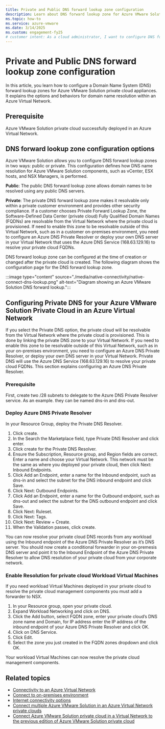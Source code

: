 ```yaml
---
title: Private and Public DNS forward lookup zone configuration
description: Learn about DNS forward lookup zone for Azure VMware Solution in an Azure Virtual Network.
ms.topic: how-to
ms.service: azure-vmware
ms.date: 3/14/2025
ms.custom: engagement-fy25
# customer intent: As a cloud administrator, I want to configure DNS forward lookup zone for Azure VMware Solution in an Azure Virtual Network so that I can manage domain name resolution for private cloud appliances.
---
```


# Private and Public DNS forward lookup zone configuration

In this article, you learn how to configure a Domain Name System (DNS) forward lookup zones for Azure VMware Solution private cloud appliances. It explains the options and behaviors for domain name resolution within an Azure Virtual Network. 

## Prerequisite

Azure VMware Solution private cloud successfully deployed in an Azure Virtual Network. 

## DNS forward lookup zone configuration options 

Azure VMware Solution allows you to configure DNS forward lookup zones in two ways: public or private. This configuration defines how DNS name resolution for Azure VMware Solution components, such as vCenter, ESX hosts, and NSX Managers, is performed. 

**Public**: The public DNS forward lookup zone allows domain names to be resolved using any public DNS servers. 

**Private**: The private DNS forward lookup zone makes it resolvable only within a private customer environment and provides other security compliance. If a customer chooses Private Forward Lookup Zone, the Software-Defined Data Center (private cloud) Fully Qualified Domain Names (FQDNs) are resolvable from the Virtual Network where the private cloud is provisioned. If need to enable this zone to be resolvable outside of this Virtual Network, such as in a customer on-premises environment, you need to configure an Azure DNS Private Resolver or deploy your own DNS server in your Virtual Network that uses the Azure DNS Service (168.63.129.16) to resolve your private cloud FQDNs. 

DNS forward lookup zone can be configured at the time of creation or changed after the private cloud is created. The following diagram shows the configuration page for the DNS forward lookup zone. 

:::image type="content" source="./media/native-connectivity/native-connect-dns-lookup.png" alt-text="Diagram showing an Azure VMware Solution DNS forward lookup."::: 

## Configuring Private DNS for your Azure VMware Solution Private Cloud in an Azure Virtual Network  
 
If you select the Private DNS option, the private cloud will be resolvable from the Virtual Network where the private cloud is provisioned. This is done by linking the private DNS zone to your Virtual Network. If you need to enable this zone to be resolvable outside of this Virtual Network, such as in your on-premises environment, you need to configure an Azure DNS Private Resolver, or deploy your own DNS server in your Virtual Network. Private DNS will use the Azure DNS Service (168.63.129.16) to resolve your private cloud FQDNs. This section explains configuring an Azure DNS Private Resolver. 
 
 ### Prerequisite
 
 First, create two /28 subnets to delegate to the Azure DNS Private Resolver service. As an example. they can be named dns-in and dns-out. 
 
 ### Deploy Azure DNS Private Resolver
 
 In your Resource Group, deploy the Private DNS Resolver. 
 
 1. Click create. 
 2. In the Search the Marketplace field, type Private DNS Resolver and click enter. 
 3. Click create for the Private DNS Resolver. 
 4. Ensure the Subscription, Resource group, and Region fields are correct. Enter a name and choose your Virtual Network. This network must be the same as where you deployed your private cloud, then click Next: Inbound Endpoints. 
 5. Click Add an Endpoint, enter a name for the Inbound endpoint, such as dns-in and select the subnet for the DNS inbound endpoint and click Save.
 6. Click Next: Outbound Endpoints. 
 7. Click Add an Endpoint, enter a name for the Outbound endpoint, such as dns-out and select the subnet for the DNS outbound endpoint and click Save.
 8. Click Next: Ruleset. 
 9. Click Next: Tags. 
 10. Click Next: Review + Create. 
 11. When the Validation passes, click create. 
 
You can now resolve your private cloud DNS records from any workload using the Inbound endpoint of the Azure DNS Private Resolver as it’s DNS server. You should now create a conditional forwarder in your on-premesis DNS server and point it to the Inbound Endpoint of the Azure DNS Private Resolver to allow DNS resolution of your private cloud from your corporate network. 
 
 ### Enable Resolution for private cloud Workload Virtual Machines
 
 If you need workload Virtual Machines deployed in your private cloud to resolve the private cloud management components you must add a forwarder to NSX. 
 
 1. In your Resource group, open your private cloud. 
 2. Expand Workload Networking and click on DNS. 
 3. Click the Add button, select FQDN zone, enter your private cloud’s DNS zone name and Domain, for IP address enter the IP address of the inbound endpoint of your Azure DNS Private Resolver and click OK. 
 4. Click on DNS Service. 
 5. Click Edit. 
 6. Select the zone you just created in the FQDN zones dropdown and click OK.  
 
 Your workload Virtual Machines can now resolve the private cloud management components. 

## Related topics
- [Connectivity to an Azure Virtual Network](native-network-connectivity.md)
- [Connect to on-premises environment](native-connect-onpremises.md)
- [Internet connectivity options](native-internet-connectivity-design-considerations.md)
- [Connect multiple Azure VMware Solution in an Azure Virtual Network private clouds](native-connect-multiple-private-clouds.md)
- [Connect Azure VMware Solution private cloud in a Virtual Network to the previous edition of Azure VMware Solution private cloud](native-connect-private-cloud-previous-edition.md)
